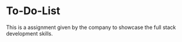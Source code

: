 # To-Do-List
This is a assignment given by the company to showcase the full stack development skills.
